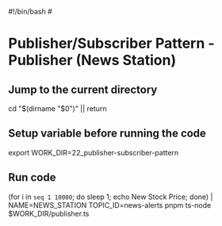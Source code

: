 #!/bin/bash # <!-- markdownlint-disable-line MD018 MD041 -->

# Publisher/Subscriber Pattern - Publisher (News Station)

## Jump to the current directory

cd "$(dirname "$0")" || return

## Setup variable before running the code

export WORK_DIR=22_publisher-subscriber-pattern

## Run code

(for i in `seq 1 10000`; do sleep 1; echo New Stock Price; done) | NAME=NEWS_STATION TOPIC_ID=news-alerts pnpm ts-node $WORK_DIR/publisher.ts
